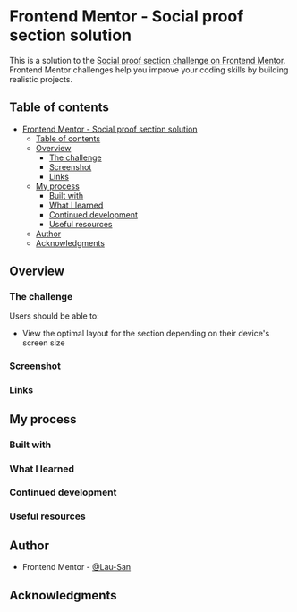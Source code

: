 # Frontend Mentor - Social proof section solution

This is a solution to the [Social proof section challenge on Frontend Mentor](https://www.frontendmentor.io/challenges/social-proof-section-6e0qTv_bA). Frontend Mentor challenges help you improve your coding skills by building realistic projects. 

## Table of contents

- [Frontend Mentor - Social proof section solution](#frontend-mentor---social-proof-section-solution)
  - [Table of contents](#table-of-contents)
  - [Overview](#overview)
    - [The challenge](#the-challenge)
    - [Screenshot](#screenshot)
    - [Links](#links)
  - [My process](#my-process)
    - [Built with](#built-with)
    - [What I learned](#what-i-learned)
    - [Continued development](#continued-development)
    - [Useful resources](#useful-resources)
  - [Author](#author)
  - [Acknowledgments](#acknowledgments)

## Overview

### The challenge

Users should be able to:

- View the optimal layout for the section depending on their device's screen size

### Screenshot
<!-- TODO: Screenshot -->

### Links

<!-- TODO: Solution URL -->
<!-- - Solution URL: [Add solution URL here](https://your-solution-url.com) -->
<!-- TODO: Live Site URL -->
<!-- - Live Site URL: [Add live site URL here](https://your-live-site-url.com) -->

## My process

### Built with
<!-- TODO: Built with -->

<!-- - Semantic HTML5 markup -->
<!-- - Flexbox -->
<!-- - CSS Grid -->
<!-- - Mobile-first workflow -->

### What I learned
<!-- TODO: What I learned -->

### Continued development
<!-- TODO: Continued development -->

### Useful resources
<!-- TODO: Useful resources -->

## Author

- Frontend Mentor - [@Lau-San](https://www.frontendmentor.io/profile/Lau-San)

## Acknowledgments
<!-- TODO: Acknowledgements -->